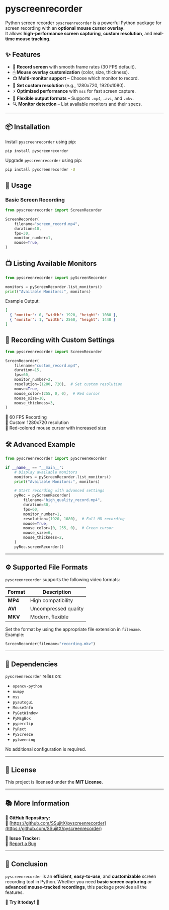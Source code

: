 # pyscreenrecorder

Python screen recorder `pyscreenrecorder` is a powerful Python package for screen recording with an **optional mouse cursor overlay**.  
It allows **high-performance screen capturing**, **custom resolution**, and **real-time mouse tracking**.

## ✨ Features

- 🎥 **Record screen** with smooth frame rates (30 FPS default).
- 🖱 **Mouse overlay customization** (color, size, thickness).
- 📺 **Multi-monitor support** – Choose which monitor to record.
- 🔄 **Set custom resolution** (e.g., 1280x720, 1920x1080).
- ⚡ **Optimized performance** with `mss` for fast screen capture.
- 🎨 **Flexible output formats** – Supports `.mp4`, `.avi`, and `.mkv`.
- 🔍 **Monitor detection** – List available monitors and their specs.

---

## 📦 Installation

Install `pyscreenrecorder` using pip:

```sh
pip install pyscreenrecorder
```

Upgrade `pyscreenrecorder` using pip:

```sh
pip install pyscreenrecorder -U
```

## 🚀 Usage

### Basic Screen Recording

```python
from pyscreenrecorder import ScreenRecorder

ScreenRecorder(
    filename="screen_record.mp4",
    duration=10,
    fps=30,
    monitor_number=1,
    mouse=True,
)
```

## 📺 Listing Available Monitors

```python
from pyscreenrecorder import pyScreenRecorder

monitors = pyScreenRecorder.list_monitors()
print("Available Monitors:", monitors)
```

Example Output:

```json
[
  { "monitor": 0, "width": 1920, "height": 1080 },
  { "monitor": 1, "width": 2560, "height": 1440 }
]
```

## 🎥 Recording with Custom Settings

```python
from pyscreenrecorder import ScreenRecorder

ScreenRecorder(
    filename="custom_record.mp4",
    duration=15,
    fps=60,
    monitor_number=2,
    resolution=(1280, 720),  # Set custom resolution
    mouse=True,
    mouse_color=(255, 0, 0),  # Red cursor
    mouse_size=10,
    mouse_thickness=3,
)
```

🔹 60 FPS Recording  
🔹 Custom 1280x720 resolution  
🔹 Red-colored mouse cursor with increased size

## 🛠 Advanced Example

```python
from pyscreenrecorder import pyScreenRecorder

if __name__ == "__main__":
    # Display available monitors
    monitors = pyScreenRecorder.list_monitors()
    print("Available Monitors:", monitors)

    # Start recording with advanced settings
    pyRec = pyScreenRecorder(
        filename="high_quality_record.mp4",
        duration=30,
        fps=60,
        monitor_number=1,
        resolution=(1920, 1080),  # Full HD recording
        mouse=True,
        mouse_color=(0, 255, 0),  # Green cursor
        mouse_size=6,
        mouse_thickness=2,
    )
    pyRec.screenRecorder()
```

---

## ⚙ Supported File Formats

`pyscreenrecorder` supports the following video formats:

| Format  | Description          |
| ------- | -------------------- |
| **MP4** | High compatibility   |
| **AVI** | Uncompressed quality |
| **MKV** | Modern, flexible     |

Set the format by using the appropriate file extension in `filename`.  
Example:

```python
ScreenRecorder(filename="recording.mkv")
```

---

## 🎯 Dependencies

`pyscreenrecorder` relies on:

- `opencv-python`
- `numpy`
- `mss`
- `pyautogui`
- `MouseInfo`
- `PyGetWindow`
- `PyMsgBox`
- `pyperclip`
- `PyRect`
- `PyScreeze`
- `pytweening`

No additional configuration is required.

---

## 📝 License

This project is licensed under the **MIT License**.

---

## 📚 More Information

📌 **GitHub Repository:**  
🔗 [https://github.com/SSujitX/pyscreenrecorder](https://github.com/SSujitX/pyscreenrecorder)

📌 **Issue Tracker:**  
🐛 [Report a Bug](https://github.com/SSujitX/pyscreenrecorder/issues)

---

## 🏁 Conclusion

`pyscreenrecorder` is an **efficient**, **easy-to-use**, and **customizable** screen recording tool in Python. Whether you need **basic screen capturing** or **advanced mouse-tracked recordings**, this package provides all the features.

🚀 **Try it today!** 🚀
